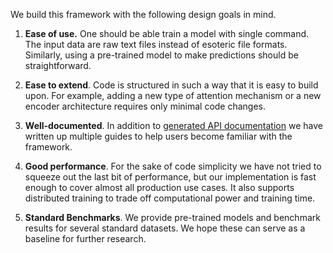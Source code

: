 We build this framework with the following design goals in mind.

1. **Ease of use.** One should be able train a  model with single command. The input data are raw text files instead of esoteric file formats. Similarly, using a pre-trained model to make predictions should be straightforward.

2. **Ease to extend**. Code is structured in such a way that it is easy to build upon. For example, adding a new type of attention mechanism or a new encoder architecture requires only minimal code changes.

3. **Well-documented**. In addition to [generated API documentation]() we have written up multiple guides to help users become familiar with the framework.

4. **Good performance**. For the sake of code simplicity we have not tried to squeeze out the last bit of performance, but our implementation is fast enough to cover almost all production use cases. It also supports distributed training to trade off computational power and training time.

5. **Standard Benchmarks**. We provide pre-trained models and benchmark results for several standard datasets. We hope these can  serve as a baseline for further research.
